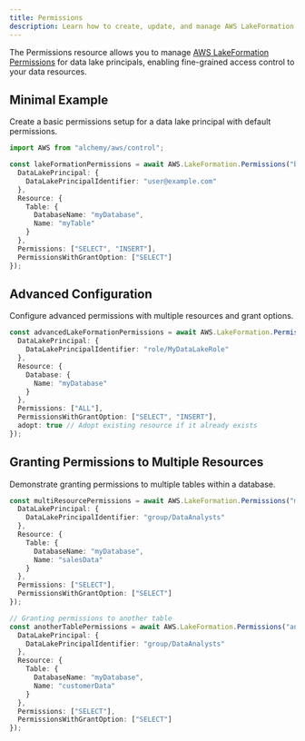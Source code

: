 ```yaml
---
title: Permissions
description: Learn how to create, update, and manage AWS LakeFormation Permissions using Alchemy Cloud Control.
---
```


The Permissions resource allows you to manage [AWS LakeFormation Permissions](https://docs.aws.amazon.com/lakeformation/latest/userguide/) for data lake principals, enabling fine-grained access control to your data resources.

## Minimal Example

Create a basic permissions setup for a data lake principal with default permissions.

```ts
import AWS from "alchemy/aws/control";

const lakeFormationPermissions = await AWS.LakeFormation.Permissions("basicPermissions", {
  DataLakePrincipal: {
    DataLakePrincipalIdentifier: "user@example.com"
  },
  Resource: {
    Table: {
      DatabaseName: "myDatabase",
      Name: "myTable"
    }
  },
  Permissions: ["SELECT", "INSERT"],
  PermissionsWithGrantOption: ["SELECT"]
});
```

## Advanced Configuration

Configure advanced permissions with multiple resources and grant options.

```ts
const advancedLakeFormationPermissions = await AWS.LakeFormation.Permissions("advancedPermissions", {
  DataLakePrincipal: {
    DataLakePrincipalIdentifier: "role/MyDataLakeRole"
  },
  Resource: {
    Database: {
      Name: "myDatabase"
    }
  },
  Permissions: ["ALL"],
  PermissionsWithGrantOption: ["SELECT", "INSERT"],
  adopt: true // Adopt existing resource if it already exists
});
```

## Granting Permissions to Multiple Resources

Demonstrate granting permissions to multiple tables within a database.

```ts
const multiResourcePermissions = await AWS.LakeFormation.Permissions("multiResourcePermissions", {
  DataLakePrincipal: {
    DataLakePrincipalIdentifier: "group/DataAnalysts"
  },
  Resource: {
    Table: {
      DatabaseName: "myDatabase",
      Name: "salesData"
    }
  },
  Permissions: ["SELECT"],
  PermissionsWithGrantOption: ["SELECT"]
});

// Granting permissions to another table
const anotherTablePermissions = await AWS.LakeFormation.Permissions("anotherTablePermissions", {
  DataLakePrincipal: {
    DataLakePrincipalIdentifier: "group/DataAnalysts"
  },
  Resource: {
    Table: {
      DatabaseName: "myDatabase",
      Name: "customerData"
    }
  },
  Permissions: ["SELECT"],
  PermissionsWithGrantOption: ["SELECT"]
});
```
